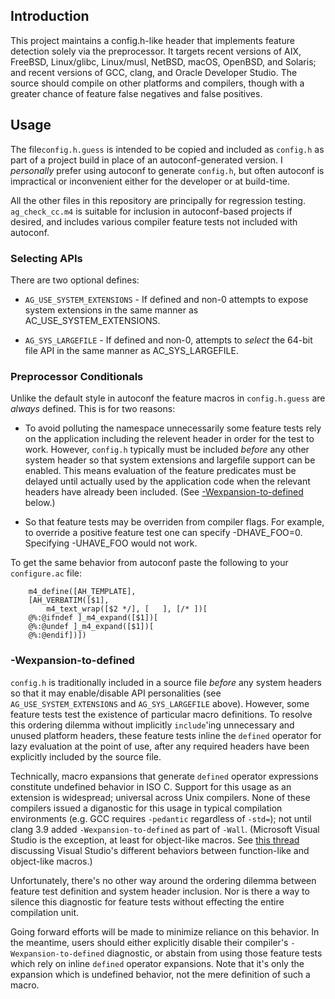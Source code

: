 ## Introduction

This project maintains a config.h-like header that implements feature
detection solely via the preprocessor. It targets recent versions of AIX,
FreeBSD, Linux/glibc, Linux/musl, NetBSD, macOS, OpenBSD, and Solaris; and
recent versions of GCC, clang, and Oracle Developer Studio. The source
should compile on other platforms and compilers, though with a greater
chance of feature false negatives and false positives.

## Usage

The file```config.h.guess``` is intended to be copied and included as
```config.h``` as part of a project build in place of an autoconf-generated
version. I _personally_ prefer using autoconf to generate ```config.h```,
but often autoconf is impractical or inconvenient either for the developer
or at build-time.

All the other files in this repository are principally for regression
testing. ```ag_check_cc.m4``` is suitable for inclusion in autoconf-based
projects if desired, and includes various compiler feature tests not
included with autoconf.

### Selecting APIs

There are two optional defines:

* ```AG_USE_SYSTEM_EXTENSIONS``` - If defined and non-0 attempts to expose
system extensions in the same manner as AC_USE_SYSTEM_EXTENSIONS.

* ```AG_SYS_LARGEFILE``` - If defined and non-0, attempts to _select_ the
64-bit file API in the same manner as AC_SYS_LARGEFILE.

### Preprocessor Conditionals

Unlike the default style in autoconf the feature macros in
```config.h.guess``` are _always_ defined. This is for two reasons:

* To avoid polluting the namespace unnecessarily some feature tests rely on
the application including the relevent header in order for the test to work.
However, ```config.h``` typically must be included _before_ any other system
header so that system extensions and largefile support can be enabled. This
means evaluation of the feature predicates must be delayed until actually
used by the application code when the relevant headers have already been
included. (See [-Wexpansion-to-defined](#-wexpansion-to-defined) below.)

* So that feature tests may be overriden from compiler flags. For example,
to override a positive feature test one can specify -DHAVE_FOO=0. Specifying
-UHAVE_FOO would not work.

To get the same behavior from autoconf paste the following to your
```configure.ac``` file:

```
	m4_define([AH_TEMPLATE],
	[AH_VERBATIM([$1],
		m4_text_wrap([$2 */], [   ], [/* ])[
	@%:@ifndef ]_m4_expand([$1])[
	@%:@undef ]_m4_expand([$1])[
	@%:@endif])])
```

### -Wexpansion-to-defined

```config.h``` is traditionally included in a source file _before_ any
system headers so that it may enable/disable API personalities (see
```AG_USE_SYSTEM_EXTENSIONS``` and ```AG_SYS_LARGEFILE``` above). However,
some feature tests test the existence of particular macro definitions. To
resolve this ordering dilemma without implicitly ```include```'ing
unnecessary and unused platform headers, these feature tests inline the
```defined``` operator for lazy evaluation at the point of use, after any
required headers have been explicitly included by the source file.

Technically, macro expansions that generate ```defined``` operator
expressions constitute undefined behavior in ISO C. Support for this usage
as an extension is widespread; universal across Unix compilers. None of
these compilers issued a diganostic for this usage in typical compilation
environments (e.g. GCC requires ```-pedantic``` regardless of ```-std=```);
not until clang 3.9 added ```-Wexpansion-to-defined``` as part of
```-Wall```.
(Microsoft Visual Studio is the exception, at least for object-like macros.
See [this thread](https://bugs.webkit.org/show_bug.cgi?id=167643) discussing
Visual Studio's different behaviors between function-like and object-like
macros.)

Unfortunately, there's no other way around the ordering dilemma between
feature test definition and system header inclusion. Nor is there a way to
silence this diagnostic for feature tests without effecting the entire
compilation unit.

Going forward efforts will be made to minimize reliance on this behavior. In
the meantime, users should either explicitly disable their compiler's
```-Wexpansion-to-defined``` diagnostic, or abstain from using those feature
tests which rely on inline ```defined``` operator expansions. Note that it's
only the expansion which is undefined behavior, not the mere definition of
such a macro.
